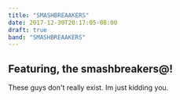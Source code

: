 ```yaml
---
title: "SMASHBREAAKERS"
date: 2017-12-30T20:17:05-08:00
draft: true
band: "SMASHBREAAKERS"
---
```


## Featuring, the smashbreakers@!

These guys don't really exist. Im just kidding you.